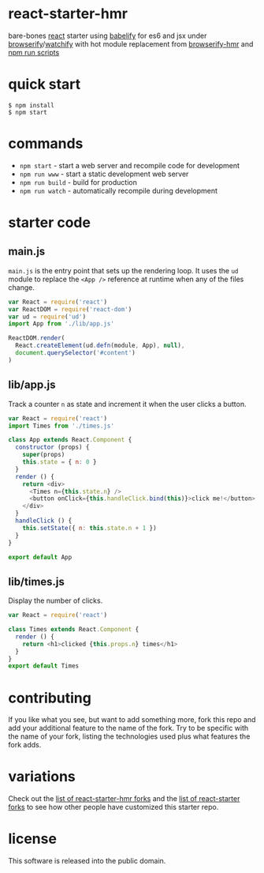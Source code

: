 # react-starter-hmr

bare-bones [react](https://facebook.github.io/react/) starter
using [babelify](https://npmjs.com/package/babelify) for es6 and jsx
under [browserify](http://browserify.org)/[watchify](https://npmjs.com/package/watchify)
with hot module replacement from [browserify-hmr](https://npmjs.com/package/browserify-hmr)
and [npm run scripts](http://substack.net/task_automation_with_npm_run)

# quick start

```
$ npm install
$ npm start
```

# commands

* `npm start` - start a web server and recompile code for development
* `npm run www` - start a static development web server
* `npm run build` - build for production
* `npm run watch` - automatically recompile during development

# starter code

## main.js

`main.js` is the entry point that sets up the rendering loop. It uses the `ud`
module to replace the `<App />` reference at runtime when any of the files
change.

``` js
var React = require('react')
var ReactDOM = require('react-dom')
var ud = require('ud')
import App from './lib/app.js'

ReactDOM.render(
  React.createElement(ud.defn(module, App), null),
  document.querySelector('#content')
)
```

## lib/app.js

Track a counter `n` as state and increment it when the user clicks a button.

``` js
var React = require('react')
import Times from './times.js'

class App extends React.Component {
  constructor (props) {
    super(props)
    this.state = { n: 0 }
  }
  render () {
    return <div>
      <Times n={this.state.n} />
      <button onClick={this.handleClick.bind(this)}>click me!</button>
    </div>
  }
  handleClick () {
    this.setState({ n: this.state.n + 1 })
  }
}

export default App
```

## lib/times.js

Display the number of clicks.

``` js
var React = require('react')

class Times extends React.Component {
  render () {
    return <h1>clicked {this.props.n} times</h1>
  }
}
export default Times
```

# contributing

If you like what you see, but want to add something more, fork this repo and add
your additional feature to the name of the fork. Try to be specific with the
name of your fork, listing the technologies used plus what features the fork
adds.

# variations

Check out the [list of react-starter-hmr forks](https://github.com/substack/react-starter-hmr/network/members)
and the [list of react-starter forks](https://github.com/substack/react-starter/network/members)
to see how other people have customized this starter repo.

# license

This software is released into the public domain.
